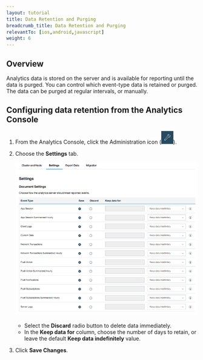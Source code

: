 ```yaml
---
layout: tutorial
title: Data Retention and Purging
breadcrumb_title: Data Retention and Purging
relevantTo: [ios,android,javascript]
weight: 6
---
```

<!-- NLS_CHARSET=UTF-8 -->
## Overview

Analytics data is stored on the server and is available for reporting until the data is purged. You can control which event-type data is retained or purged. The data can be purged at regular intervals, or manually.

## Configuring data retention from the Analytics Console

1. From the Analytics Console, click the Administration icon (<img  alt="wrench icon" style="margin:0;display:inline" src="wrench.png"/>).
2. Choose the **Settings** tab.

   ![Data retention configuration](analytics_console_data_retention.png)

   * Select the **Discard** radio button to delete data immediately.
   * In the **Keep data for** column, choose the number of days to retain, or leave the default **Keep data indefinitely** value.
  
3. Click **Save Changes**.
